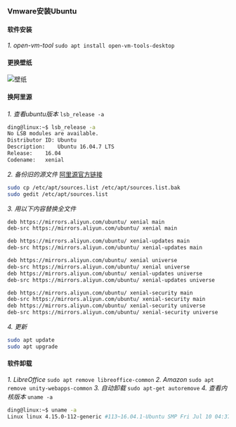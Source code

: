 ### Vmware安装Ubuntu
#### 软件安装
*1. open-vm-tool* 
`sudo apt install open-vm-tools-desktop`
#### 更换壁纸
![壁纸](picture/El%20Capitan.jpg)
#### 换阿里源
*1. 查看ubuntu版本*
`lsb_release -a`
```sh
ding@linux:~$ lsb_release -a
No LSB modules are available.
Distributor ID:	Ubuntu
Description:	Ubuntu 16.04.7 LTS
Release:	16.04
Codename:	xenial
```
*2. 备份旧的源文件*
[阿里源官方链接](https://developer.aliyun.com/mirror/ubuntu?spm=a2c6h.13651102.0.0.3e221b11aP6zt9)
```sh
sudo cp /etc/apt/sources.list /etc/apt/sources.list.bak
sudo gedit /etc/apt/sources.list
```
*3. 用以下内容替换全文件*
```sh
deb https://mirrors.aliyun.com/ubuntu/ xenial main
deb-src https://mirrors.aliyun.com/ubuntu/ xenial main

deb https://mirrors.aliyun.com/ubuntu/ xenial-updates main
deb-src https://mirrors.aliyun.com/ubuntu/ xenial-updates main

deb https://mirrors.aliyun.com/ubuntu/ xenial universe
deb-src https://mirrors.aliyun.com/ubuntu/ xenial universe
deb https://mirrors.aliyun.com/ubuntu/ xenial-updates universe
deb-src https://mirrors.aliyun.com/ubuntu/ xenial-updates universe

deb https://mirrors.aliyun.com/ubuntu/ xenial-security main
deb-src https://mirrors.aliyun.com/ubuntu/ xenial-security main
deb https://mirrors.aliyun.com/ubuntu/ xenial-security universe
deb-src https://mirrors.aliyun.com/ubuntu/ xenial-security universe
```
*4. 更新*
```sh
sudo apt update
sudo apt upgrade
```
#### 软件卸载
*1. LibreOffice*
`sudo apt remove libreoffice-common`
*2. Amazon*
`sudo apt remove unity-webapps-common`
*3. 自动卸载*
`sudo apt-get autoremove`
*4. 查看内核版本*
`uname -a`
```sh
ding@linux:~$ uname -a
Linux linux 4.15.0-112-generic #113~16.04.1-Ubuntu SMP Fri Jul 10 04:37:08 UTC 2020 x86_64 x86_64 x86_64 GNU/Linux
```